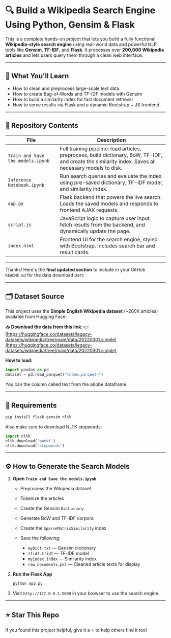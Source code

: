 # 🔍 Build a Wikipedia Search Engine Using Python, Gensim & Flask

This is a complete hands-on project that lets you build a fully functional **Wikipedia-style search engine** using real-world data and powerful NLP tools like **Gensim**, **TF-IDF**, and **Flask**. It processes over **200,000 Wikipedia articles** and lets users query them through a clean web interface.

---

## 🧠 What You'll Learn

* How to clean and preprocess large-scale text data
* How to create Bag-of-Words and TF-IDF models with Gensim
* How to build a similarity index for fast document retrieval
* How to serve results via Flask and a dynamic Bootstrap + JS frontend

---

## 📁 Repository Contents

| File                              | Description                                                                                                                                            |
| --------------------------------- | ------------------------------------------------------------------------------------------------------------------------------------------------------ |
| `Train and Save the models.ipynb` | Full training pipeline: load articles, preprocess, build dictionary, BoW, TF-IDF, and create the similarity index. Saves all necessary models to disk. |
| `Inference Notebook.ipynb`        | Run search queries and evaluate the index using pre-saved dictionary, TF-IDF model, and similarity index.                                              |
| `app.py`                          | Flask backend that powers the live search. Loads the saved models and responds to frontend AJAX requests.                                              |
| `script.js`                       | JavaScript logic to capture user input, fetch results from the backend, and dynamically update the page.          |
| `index.html`                      | Frontend UI for the search engine, styled with Bootstrap. Includes search bar and result cards.                                                        |

---


Thanks! Here's the **final updated section** to include in your GitHub `README.md` for the data download part:

---

## 🗂️ Dataset Source

This project uses the **Simple English Wikipedia dataset** (\~200K articles) available from Hugging Face:

📥 **Download the data from this link**:
👉 [https://huggingface.co/datasets/legacy-datasets/wikipedia/tree/main/data/20220301.simple](https://huggingface.co/datasets/legacy-datasets/wikipedia/tree/main/data/20220301.simple)

**How to load:**

```python
import pandas as pd
dataset = pd.read_parquet("<name.parquet>")
```

You can the column called text from the abobe dataframe.

---

## 🧰 Requirements

```bash
pip install flask gensim nltk
```

Also make sure to download NLTK stopwords:

```python
import nltk
nltk.download('punkt')
nltk.download('stopwords')
```

---

## ⚙️ How to Generate the Search Models

1. **Open `Train and Save the models.ipynb`**

   * Preprocess the Wikipedia dataset
   * Tokenize the articles
   * Create the Gensim `Dictionary`
   * Generate BoW and TF-IDF corpora
   * Create the `SparseMatrixSimilarity` index
   * Save the following:

     * `myDict.txt` — Gensim dictionary
     * `tfidf.tfidf` — TF-IDF model
     * `myIndex.index` — Similarity index
     * `raw_documents.pkl` — Cleaned article texts for display

2. **Run the Flask App**

   ```bash
   python app.py
   ```

3. Visit `http://127.0.0.1:5000` in your browser to use the search engine.

---

## ⭐️ Star This Repo

If you found this project helpful, give it a ⭐ to help others find it too!
